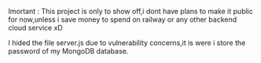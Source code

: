 Imortant :   This project is only to show off,i dont have plans to make it public for now,unless i save  money to spend on railway or any other backend cloud service xD

I hided the file server.js due to vulnerability concerns,it is were i store the password of my MongoDB database.
